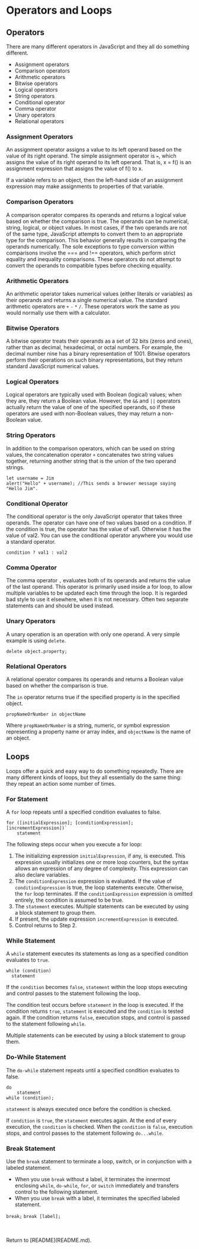 # **Operators and Loops**

## **Operators**

There are many different operators in JavaScript and they all do something different.

- Assignment operators
- Comparison operators
- Arithmetic operators
- Bitwise operators
- Logical operators
- String operators
- Conditional operator
- Comma operator
- Unary operators
- Relational operators

### **Assignment Operators**

An assignment operator assigns a value to its left operand based on the value of its right operand. The simple assignment operator is `=`, which assigns the value of its right operand to its left operand. That is, x = f() is an assignment expression that assigns the value of f() to x.

If a variable refers to an object, then the left-hand side of an assignment expression may make assignments to properties of that variable.

### **Comparison Operators**

A comparison operator compares its operands and returns a logical value based on whether the comparison is true. The operands can be numerical, string, logical, or object values. In most cases, if the two operands are not of the same type, JavaScript attempts to convert them to an appropriate type for the comparison. This behavior generally results in comparing the operands numerically. The sole exceptions to type conversion within comparisons involve the === and !== operators, which perform strict equality and inequality comparisons. These operators do not attempt to convert the operands to compatible types before checking equality.

### **Arithmetic Operators**

An arithmetic operator takes numerical values (either literals or variables) as their operands and returns a single numerical value. The standard arithmetic operators are `+` `-` `*` `/`. These operators work the same as you would normally use them with a calculator.

### **Bitwise Operators**

A bitwise operator treats their operands as a set of 32 bits (zeros and ones), rather than as decimal, hexadecimal, or octal numbers. For example, the decimal number nine has a binary representation of 1001. Bitwise operators perform their operations on such binary representations, but they return standard JavaScript numerical values.

### **Logical Operators**

Logical operators are typically used with Boolean (logical) values; when they are, they return a Boolean value. However, the `&&` and `||` operators actually return the value of one of the specified operands, so if these operators are used with non-Boolean values, they may return a non-Boolean value.

### **String Operators**

In addition to the comparison operators, which can be used on string values, the concatenation operator
`+` concatenates two string values together, returning another string that is the union of the two operand strings.

```JS
let username = Jim
alert("Hello" + username); //This sends a browser message saying "Hello Jim".
```

### **Conditional Operator**

The conditional operator is the only JavaScript operator that takes three operands. The operator can have one of two values based on a condition. If the condition is true, the operator has the value of val1. Otherwise it has the value of val2. You can use the conditional operator anywhere you would use a standard operator.

`condition ? val1 : val2`

### **Comma Operator**

The comma operator `,` evaluates both of its operands and returns the value of the last operand. This operator is primarily used inside a for loop, to allow multiple variables to be updated each time through the loop. It is regarded bad style to use it elsewhere, when it is not necessary. Often two separate statements can and should be used instead.

### **Unary Operators**

A unary operation is an operation with only one operand. A very simple example is using `delete`.

`delete object.property;`

### **Relational Operators**

A relational operator compares its operands and returns a Boolean value based on whether the comparison is true.

The `in` operator returns true if the specified property is in the specified object.

`propNameOrNumber in objectName`

Where `propNameOrNumber` is a string, numeric, or symbol expression representing a property name or array index, and `objectName` is the name of an object.

## **Loops**

Loops offer a quick and easy way to do something repeatedly. There are many different kinds of loops, but they all essentially do the same thing: they repeat an action some number of times.

### **For Statement**

A `for` loop repeats until a specified condition evaluates to false.

```JS
for ([initialExpression]; [conditionExpression]; [incrementExpression])`
    statement
```

The following steps occur when you execute a for loop:

1. The initializing expression `initialExpression`, if any, is executed. This expression usually initializes one or more loop counters, but the syntax allows an expression of any degree of complexity. This expression can also declare variables.
2. The `conditionExpression` expression is evaluated. If the value of `conditionExpression` is true, the loop statements execute. Otherwise, the `for` loop terminates. If the `conditionExpression` expression is omitted entirely, the condition is assumed to be true.
3. The `statement` executes. Multiple statements can be executed by using a block statement to group them.
4. If present, the update expression `incrementExpression` is executed.
5. Control returns to Step 2.

### **While Statement**

A `while` statement executes its statements as long as a specified condition evaluates to `true`.

```JS
while (condition)
  statement
```

If the `condition` becomes `false`, `statement` within the loop stops executing and control passes to the statement following the loop.

The condition test occurs before `statement` in the loop is executed. If the condition returns `true`, `statement` is executed and the `condition` is tested again. If the condition returns `false`, execution stops, and control is passed to the statement following `while`. 

Multiple statements can be executed by using a block statement to group them.

### **Do-While Statement**

The `do-while` statement repeats until a specified condition evaluates to false.

```JS
do
    statement
while (condition);
```

`statement` is always executed once before the condition is checked.

If `condition` is `true`, the `statement` executes again. At the end of every execution, the `condition` is checked. When the `condition` is `false`, execution stops, and control passes to the statement following `do...while`.

### **Break Statement**

Use the `break` statement to terminate a loop, switch, or in conjunction with a labeled statement.

- When you use `break` without a label, it terminates the innermost enclosing `while`, `do-while`, `for`, or `switch` immediately and transfers control to the following statement.
- When you use `break` with a label, it terminates the specified labeled statement.

`break;`
`break [label];`

<br/>
<br/>
Return to [README](README.md).
